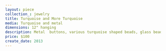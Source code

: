 ```yaml
---
layout: piece
collection_: jewelry
title: Turquoise and More Turquoise
media: Turquoise and metal
dimensions: 12" hanging
description: Metal  buttons, various turquoise shaped beads, glass beads, stone, spacers findings and wiring working pendant of various turquoise, stone and glass beads. Metal button clasp.
price: $100
create_date: 2013
---
```

